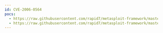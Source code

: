```yaml
---
id: CVE-2006-0564
pocs:
  - https://raw.githubusercontent.com/rapid7/metasploit-framework/master/modules/exploits/windows/fileformat/hhw_hhp_compiledfile_bof.rb
  - https://raw.githubusercontent.com/rapid7/metasploit-framework/master/modules/exploits/windows/fileformat/hhw_hhp_contentfile_bof.rb
---
```

